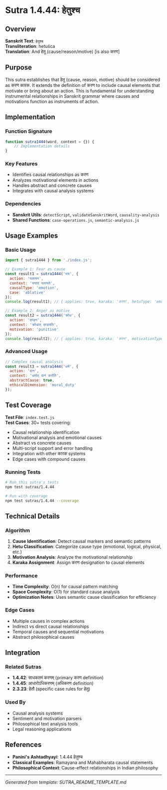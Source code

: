 # Sutra 1.4.44: हेतुश्च

## Overview

**Sanskrit Text**: `हेतुश्च`  
**Transliteration**: hetuśca  
**Translation**: And हेतु (cause/reason/motive) [is also करण]

## Purpose

This sutra establishes that हेतु (cause, reason, motive) should be considered as करण कारक. It extends the definition of करण to include causal elements that motivate or bring about an action. This is fundamental for understanding instrumental relationships in Sanskrit grammar where causes and motivations function as instruments of action.

## Implementation

### Function Signature
```javascript
function sutra1444(word, context = {}) {
    // Implementation details
}
```

### Key Features
- Identifies causal relationships as करण
- Analyzes motivational elements in actions
- Handles abstract and concrete causes
- Integrates with causal analysis systems

### Dependencies
- **Sanskrit Utils**: `detectScript`, `validateSanskritWord`, `causality-analysis`
- **Shared Functions**: `case-operations.js`, `semantic-analysis.js`

## Usage Examples

### Basic Usage
```javascript
import { sutra1444 } from './index.js';

// Example 1: Fear as cause
const result1 = sutra1444('भय', {
  action: 'पलायन',
  context: 'भयात् पलायते',
  causalType: 'emotion',
  case: 'ablative'
});
console.log(result1); // { applies: true, karaka: 'करण', hetuType: 'emotional_cause' }

// Example 2: Anger as motive
const result2 = sutra1444('क्रोध', {
  action: 'दण्डन',
  context: 'क्रोधात् दण्डयति',
  motivation: 'punitive'
});
console.log(result2); // { applies: true, karaka: 'करण', motivationType: 'retributive' }
```

### Advanced Usage
```javascript
// Complex causal analysis
const result3 = sutra1444('धर्म', {
  action: 'दान',
  context: 'धर्मात् दानं करोति',
  abstractCause: true,
  ethicalDimension: 'moral_duty'
});
```

## Test Coverage

**Test File**: `index.test.js`  
**Test Cases**: 30+ tests covering:
- Causal relationship identification
- Motivational analysis and emotional causes
- Abstract vs concrete causes
- Multi-script support and error handling
- Integration with other कारक systems
- Edge cases with compound causes

### Running Tests
```bash
# Run this sutra's tests
npm test sutras/1.4.44

# Run with coverage
npm test sutras/1.4.44 --coverage
```

## Technical Details

### Algorithm
1. **Cause Identification**: Detect causal markers and semantic patterns
2. **Hetu Classification**: Categorize cause type (emotional, logical, physical, etc.)
3. **Motivation Analysis**: Analyze the motivational relationship
4. **Karaka Assignment**: Assign करण designation to causal elements

### Performance
- **Time Complexity**: O(n) for causal pattern matching
- **Space Complexity**: O(1) for standard cause analysis
- **Optimization Notes**: Uses semantic cause classification for efficiency

### Edge Cases
- Multiple causes in complex actions
- Indirect vs direct causal relationships
- Temporal causes and sequential motivations
- Abstract philosophical causes

## Integration

### Related Sutras
- **1.4.42**: साधकतमं करणम् (primary करण definition)
- **1.4.45**: आधारोऽधिकरणम् (अधिकरण definition)
- **2.3.23**: हेतौ (specific case rules for हेतु)

### Used By
- Causal analysis systems
- Sentiment and motivation parsers
- Philosophical text analysis tools
- Legal reasoning applications

## References

- **Panini's Ashtadhyayi**: 1.4.44 हेतुश्च
- **Classical Examples**: Ramayana and Mahabharata causal statements
- **Philosophical Context**: Cause-effect relationships in Indian philosophy

---

*Generated from template: SUTRA_README_TEMPLATE.md*
